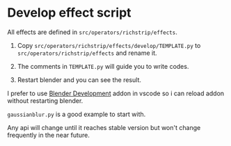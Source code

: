 # Develop effect script

All effects are defined in `src/operators/richstrip/effects`.

1. Copy `src/operators/richstrip/effects/develop/TEMPLATE.py` to `src/operators/richstrip/effects` and rename it.

2. The comments in `TEMPLATE.py` will guide you to write codes.

4. Restart blender and you can see the result.

I prefer to use [Blender Development](https://marketplace.visualstudio.com/items?itemName=JacquesLucke.blender-development) addon in vscode so i can reload addon without restarting blender.

`gaussianblur.py` is a good example to start with.

Any api will change until it reaches stable version but won't change frequently in the near future.

